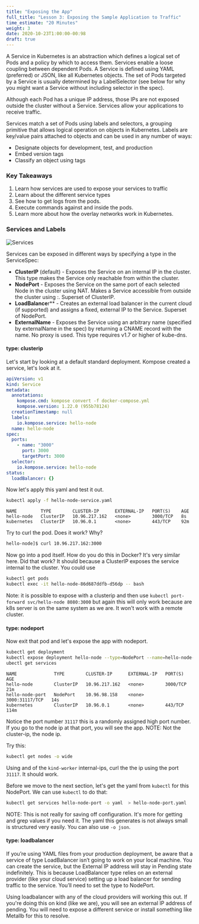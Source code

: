 ```yaml
---
title: "Exposing the App"
full_title: "Lesson 3: Exposing the Sample Application to Traffic"
time_estimate: "20 Minutes"
weight: 3
date: 2020-10-23T1:00:00-00:98
draft: true
---
```


A Service in Kubernetes is an abstraction which defines a logical set of Pods and a policy by which to access them. Services enable a loose coupling between dependent Pods. A Service is defined using YAML (preferred) or JSON, like all Kubernetes objects. The set of Pods targeted by a Service is usually determined by a LabelSelector (see below for why you might want a Service without including selector in the spec).

Although each Pod has a unique IP address, those IPs are not exposed outside the cluster without a Service. Services allow your applications to receive traffic. 

Services match a set of Pods using labels and selectors, a grouping primitive that allows logical operation on objects in Kubernetes. Labels are key/value pairs attached to objects and can be used in any number of ways:
* Designate objects for development, test, and production
* Embed version tags
* Classify an object using tags


### Key Takeaways
1. Learn how services are used to expose your services to traffic
1. Learn about the different service types
1. See how to get logs from the pods.
1. Execute commands against and inside the pods.
1. Learn more about how the overlay networks work in Kubernetes.

### Services and Labels
![Services](/getting_started_with_k8s/images/lesson3/services.svg)


Services can be exposed in different ways by specifying a type in the ServiceSpec:

* **ClusterIP** (default) - Exposes the Service on an internal IP in the cluster. This type makes the Service only reachable from within the cluster.
* **NodePort** - Exposes the Service on the same port of each selected Node in the cluster using NAT. Makes a Service accessible from outside the cluster using <NodeIP>:<NodePort>. Superset of ClusterIP.
* **LoadBalance**r** - Creates an external load balancer in the current cloud (if supported) and assigns a fixed, external IP to the Service. Superset of NodePort.
* **ExternalName** - Exposes the Service using an arbitrary name (specified by externalName in the spec) by returning a CNAME record with the name. No proxy is used. This type requires v1.7 or higher of kube-dns.

#### type: clusterip

Let's start by looking at a default standard deployment. Kompose created a service, let's look at it.
```yaml
apiVersion: v1
kind: Service
metadata:
  annotations:
    kompose.cmd: kompose convert -f docker-compose.yml
    kompose.version: 1.22.0 (955b78124)
  creationTimestamp: null
  labels:
    io.kompose.service: hello-node
  name: hello-node
spec:
  ports:
    - name: "3000"
      port: 3000
      targetPort: 3000
  selector:
    io.kompose.service: hello-node
status:
  loadBalancer: {}
```

Now let's apply this yaml and test it out.
```bash
kubectl apply -f hello-node-service.yaml
```
```
NAME         TYPE        CLUSTER-IP      EXTERNAL-IP   PORT(S)    AGE
hello-node   ClusterIP   10.96.217.162   <none>        3000/TCP   8s
kubernetes   ClusterIP   10.96.0.1       <none>        443/TCP    92m
```

Try to curl the pod. Does it work? Why?
```bash
hello-node]$ curl 10.96.217.162:3000
``` 

Now go into a pod itself. How do you do this in Docker? It's very similar here. Did that work? It should because a ClusterIP exposes the service internal to the cluster. You could use
```bash
kubectl get pods
kubectl exec -it hello-node-86d687ddfb-d56dp -- bash
```

Note: it is possible to expose with a clusterip and then use `kubectl port-forward svc/hello-node 8080:3000` but again this will only work because are k8s server is on the same system as we are. It won't work with a remote cluster.


#### type: nodeport
Now exit that pod and let's expose the app with nodeport.
```bash
kubectl get deployment
kubectl expose deployment hello-node --type=NodePort --name=hello-node-port
ubectl get services
```
```
NAME              TYPE        CLUSTER-IP      EXTERNAL-IP   PORT(S)          AGE
hello-node        ClusterIP   10.96.217.162   <none>        3000/TCP         21m
hello-node-port   NodePort    10.96.98.158    <none>        3000:31117/TCP   14s
kubernetes        ClusterIP   10.96.0.1       <none>        443/TCP          114m
```
Notice the port number `31117` this is a randomly assigned high port number. If you go to the node ip at that port, you will see the app. NOTE: Not the cluster-ip, the node ip.

Try this:
```bash
kubectl get nodes -o wide
```
Using and of the `kind-worker` internal-ips, curl the the ip using the port `31117`. It should work.

Before we move to the next section, let's get the yaml from `kubectl` for this NodePort. We can use `kubectl` to do that:
```bash
kubectl get services hello-node-port -o yaml  > hello-node-port.yaml
```

NOTE: This is not really for saving off configuration. It's more for getting and grep values if you need it. The yaml this generates is not always small is structured very easily. You can also use `-o json`.


#### type: loadbalancer

If you’re using YAML files from your production deployment, be aware that a service of type LoadBalancer isn’t going to work on your local machine. You can create the service, but the External IP address will stay in Pending state indefinitely. This is because LoadBalancer type relies on an external provider (like your cloud service) setting up a load balancer for sending traffic to the service. You’ll need to set the type to NodePort.

Using loadbalancer with any of the cloud providers will working this out. If you're doing this on kind (like we are), you will see an external IP address of pending. You will need to expose a different service or install something like Metallb for this to resolve.

